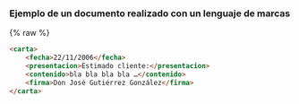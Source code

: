 ### Ejemplo de un documento realizado con un lenguaje de marcas

{% raw %}
```html
<carta>
    <fecha>22/11/2006</fecha>
    <presentacion>Estimado cliente:</presentacion>
    <contenido>bla bla bla bla …</contenido>
    <firma>Don José Gutiérrez González</firma>
</carta>

